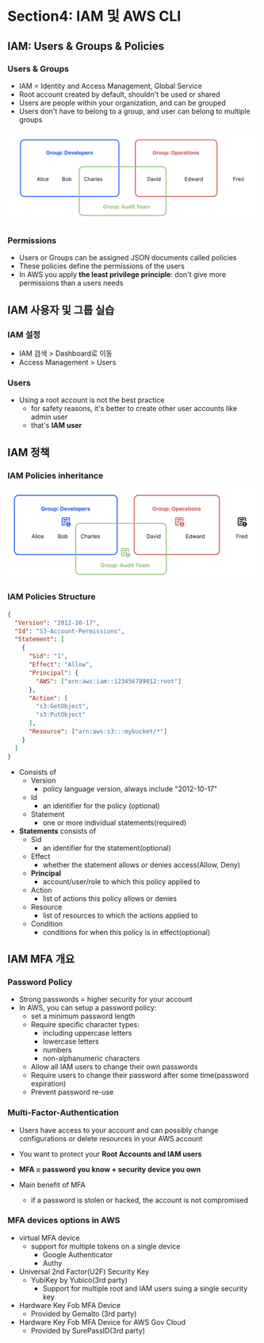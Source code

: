 # Section4: IAM 및 AWS CLI

## IAM: Users & Groups & Policies

### Users & Groups

- IAM = Identity and Access Management, Global Service
- Root account created by default, shouldn't be used or shared
- Users are people within your organization, and can be grouped
- Users don't have to belong to a group, and user can belong to multiple groups

<img src="./assets/Screenshot 2024-07-18 at 1.00.35 AM.png" alt="Screenshot 2024-07-18 at 1.00.35 AM" style="zoom:50%;" />



### Permissions

- Users or Groups can be assigned JSON documents called policies
- These policies define the permissions of the users
- In AWS you apply **the least privilege principle**: don't give more permissions than a users needs



## IAM 사용자 및 그룹 실습

### IAM 설정

- IAM 검색 > Dashboard로 이동
- Access Management > Users



### Users

- Using a root account is not the best practice
  - for safety reasons, it's better to create other user accounts like admin user
  - that's **IAM user**



## IAM 정책

### IAM Policies inheritance

<img src="./assets/Screenshot 2024-07-19 at 11.43.13 PM.png" alt="Screenshot 2024-07-19 at 11.43.13 PM" style="zoom:50%;" />



### IAM Policies Structure

```json
{
  "Version": "2012-10-17",
  "Id": "S3-Account-Permissions",
  "Statement": [
    {
      "Sid": "1",
      "Effect": "Allow",
      "Principal": {
        "AWS": ["arn:aws:iam::123456789012:root"]
      },
      "Action": [
        "s3:GetObject",
        "s3:PutObject"
      ],
      "Resource": ["arn:aws:s3:::mybucket/*"]
    }
  ]
}
```

- Consists of 
  - Version
    - policy language version, always include "2012-10-17"
  - Id
    - an identifier for the policy (optional)
  - Statement
    - one or more individual statements(required)
- **Statements** consists of
  - Sid
    - an identifier for the statement(optional)
  - Effect
    - whether the statement allows or denies access(Allow, Deny)
  - **Principal**
    - account/user/role to which this policy applied to
  - Action
    - list of actions this policy allows or denies
  - Resource
    - list of resources to which the actions applied to
  - Condition
    - conditions for when this policy is in effect(optional)





## IAM MFA 개요

### Password Policy

- Strong passwords = higher security for your account
- In AWS, you can setup a password policy:
  - set a minimum password length
  - Require specific character types:
    - including uppercase letters
    - lowercase letters
    - numbers
    - non-alphanumeric characters
  - Allow all IAM users to change their own passwords
  - Require users to change their password after some time(password expiration)
  - Prevent password re-use



### Multi-Factor-Authentication

- Users have access to your account and can possibly change configurations or delete resources in your AWS account
- You want to protect your **Root Accounts and IAM users**

- **MFA = password you know + security device you own**

- Main benefit of MFA

  - if a password is stolen or hacked, the account is not compromised

  

### MFA devices options in AWS

- virtual MFA device
  - support for multiple tokens on a single device
    - Google Authenticator
    - Authy
- Universal 2nd Factor(U2F) Security Key
  - YubiKey by Yubico(3rd party)
    - Support for multiple root and IAM users suing a single security key
- Hardware Key Fob MFA Device
  - Provided by Gemalto (3rd party)
- Hardware Key Fob MFA Device for AWS Gov Cloud
  - Provided by SurePassID(3rd party)